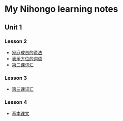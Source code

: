 My Nihongo learning notes
=========================

Unit 1
----------

### Lesson 2
* [家庭成员的说法](20131127-family-members.md) 
* [表示方位的词语](20131130-this-and-that.md)
* [第二课词汇](20131130-this-and-that.md#lesson-2-vocab)

### Lesson 3
* [第三课词汇](20131211-lesson-3-vocab.md)

### Lesson 4
* [基本课文](20131211-lesson-4.md)
